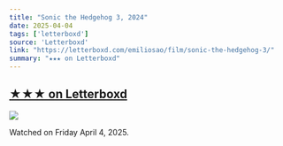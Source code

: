 ```yaml
---
title: "Sonic the Hedgehog 3, 2024"
date: 2025-04-04
tags: ['letterboxd']
source: 'Letterboxd'
link: "https://letterboxd.com/emiliosao/film/sonic-the-hedgehog-3/"
summary: "★★★ on Letterboxd"
---
```


## [★★★ on Letterboxd](https://letterboxd.com/emiliosao/film/sonic-the-hedgehog-3/)

<p><img src="https://a.ltrbxd.com/resized/film-poster/8/4/4/1/4/8/844148-sonic-the-hedgehog-3-0-600-0-900-crop.jpg?v=4878f94b09" /></p>
<p>Watched on Friday April 4, 2025.</p>